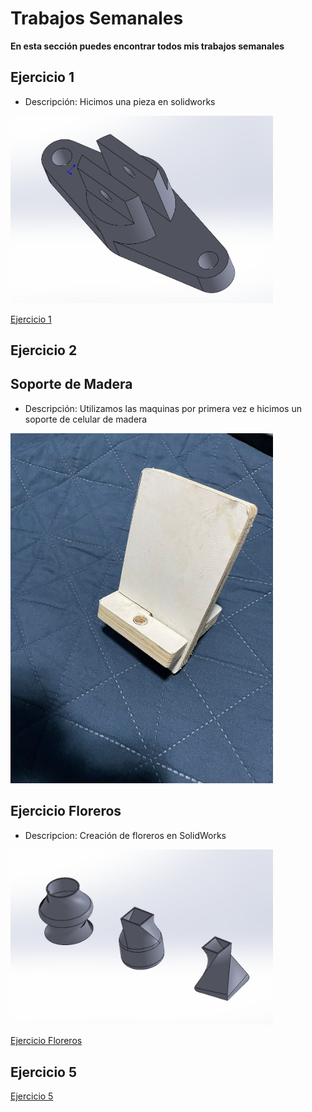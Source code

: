 # **Trabajos Semanales**

**En esta sección puedes encontrar todos mis trabajos semanales**

## **Ejercicio 1**

- Descripción: Hicimos una pieza en solidworks

<img src = "./recursos/imgs/proyecto_sem1_1.png" alt="proyectosem1" width="420">

[Ejercicio 1](recursos/archivos/Ejercicio_5.SLDPRT)


## **Ejercicio 2**




## **Soporte de Madera**

- Descripción: Utilizamos las maquinas por primera vez e hicimos un soporte de celular de madera 

<img src = "./recursos/imgs/soportemadera.jpeg" alt="soportemadera" width="420">


## **Ejercicio Floreros**

- Descripcion: Creación de floreros en SolidWorks

<img src = "./recursos/imgs/Florero.jpeg" alt="Florero" width="420">
  
[Ejercicio Floreros](recursos/archivos/Floreros.SLDPRT)


## **Ejercicio 5**


[Ejercicio 5](recursos/archivos/Ejercicio_5.SLDPRT)



